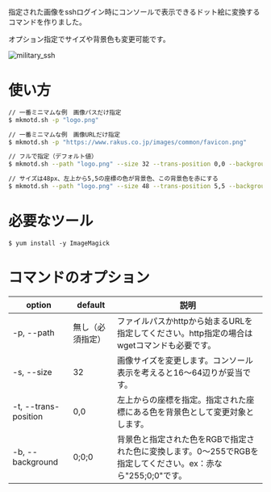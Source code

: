 指定された画像をsshログイン時にコンソールで表示できるドット絵に変換するコマンドを作りました。

オプション指定でサイズや背景色も変更可能です。

![military_ssh](https://user-images.githubusercontent.com/112845363/207766376-f46856e3-1c9c-4fc7-b260-ca991cda2a47.gif)

# 使い方

```sh
// 一番ミニマムな例　画像パスだけ指定
$ mkmotd.sh -p "logo.png"

// 一番ミニマムな例　画像URLだけ指定
$ mkmotd.sh -p "https://www.rakus.co.jp/images/common/favicon.png"

// フルで指定（デフォルト値）
$ mkmotd.sh --path "logo.png" --size 32 --trans-position 0,0 --background "0;0;0"

// サイズは48px、左上から5,5の座標の色が背景色、この背景色を赤にする
$ mkmotd.sh --path "logo.png" --size 48 --trans-position 5,5 --background "255;0;0"
```

# 必要なツール

```
$ yum install -y ImageMagick
```

# コマンドのオプション

|option|default|説明|
|---|---|---|
|-p, --path|無し（必須指定）|ファイルパスかhttpから始まるURLを指定してください。http指定の場合はwgetコマンドも必要です。|
|-s, --size|32|画像サイズを変更します。コンソール表示を考えると16～64辺りが妥当です。|
|-t, --trans-position|0,0|左上からの座標を指定。指定された座標にある色を背景色として変更対象とします。|
|-b, --background|0;0;0|背景色と指定された色をRGBで指定された色に変換します。0～255でRGBを指定してください。ex：赤なら"255;0;0"です。|






